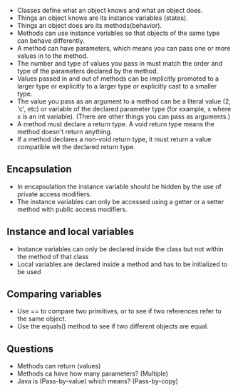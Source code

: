 - Classes define what an object knows and what an object does.
- Things an object knows are its instance variables (states).
- Things an object does are its methods(behavior).
- Methods can use instance variables so that objects of the same type can behave differently.
- A method can have parameters, which means you  can pass one or more values in to the method.
- The number and type of values you pass in must match the order and type of the parameters declared by the method.
- Values passed in and out of methods can be implicitly promoted to a larger type or explicitly to a larger type or explicitly cast to a smaller type.
- The value you pass as an argument to a method can be a literal value (2, 'c', etc) or variable of the declared parameter type (for example, x where x is an int variable). (There are other things you can pass as arguments.)
- A method must declare a return type. A void return type means the method doesn't return anything.
- If a method declares a non-void return type, it must return a value compatible wit the declared return type.

## Encapsulation

- In encapsulation the instance variable should be hidden by the use of private access modifiers.
- The instance variables can only be accessed using a getter or a setter method with public access modifiers.

## Instance and local variables

- Instance variables can only be declared inside the class but not within the method of that class
- Local variables are declared inside a method and has to be initialized to be used

## Comparing variables

- Use == to compare two primitives, or to see if two references refer to the same object.
- Use the equals() method to see if two different objects are equal.

## Questions 

- Methods can return (values)
- Methods ca have how many parameters? (Multiple)
- Java is (Pass-by-value) which means? (Pass-by-copy)